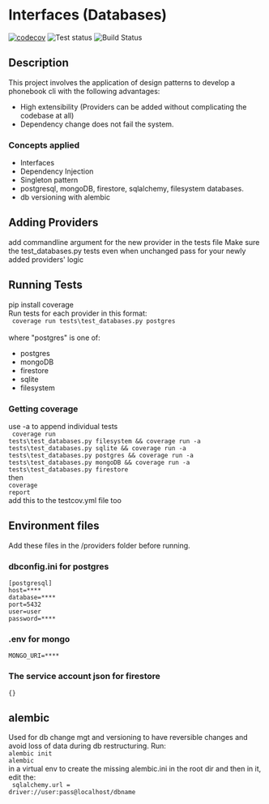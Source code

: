 # Interfaces (Databases)
[![codecov](https://codecov.io/gh/MarkTLite/chat-cli-kafka/branch/main/graph/badge.svg?token=D1GG1EUSJL)](https://codecov.io/gh/MarkTLite/chat-cli-kafka)
![Test status](https://github.com/MarkTLite/interfaces-databases/actions/workflows/testcov.yml/badge.svg)
![Build Status](https://github.com/MarkTLite/landing-page-react/actions/workflows/heroku_deployer.yaml/badge.svg)

## Description
 This project involves the application of design patterns to develop a phonebook cli with the following advantages:
 - High extensibility (Providers can be added without complicating the codebase at all)
 - Dependency change does not fail the system.

### Concepts applied
- Interfaces
- Dependency Injection
- Singleton pattern
- postgresql, mongoDB, firestore, sqlalchemy, filesystem databases.
- db versioning with alembic

## Adding Providers
add commandline argument for the new provider in the tests file
Make sure the test_databases.py tests even when unchanged pass for your newly added providers' logic

## Running Tests
pip install coverage<br>
Run tests for each provider in this format:<br/>
<code>
coverage run tests\test_databases.py postgres
</code>
<br/>
where "postgres" is one of:
- postgres
- mongoDB
- firestore
- sqlite
- filesystem

### Getting coverage
use -a to append individual tests<br/>
<code>
coverage run tests\test_databases.py filesystem && coverage run -a tests\test_databases.py sqlite && coverage run -a tests\test_databases.py postgres && coverage run -a tests\test_databases.py mongoDB && coverage run -a tests\test_databases.py firestore
</code><br/>
then <br/>
<code>coverage report</code><br/>
add this to the testcov.yml file too

## Environment files
Add these files in the /providers folder before running.
### dbconfig.ini for postgres
    [postgresql]
    host=****
    database=****
    port=5432
    user=user
    password=****

### .env for mongo
    MONGO_URI=****

### The service account json for firestore
    {}

## alembic
Used for db change mgt and versioning to have reversible changes and avoid loss of data during db restructuring. Run:<br/>
<code>alembic init alembic</code><br/> in a virtual env to create the missing alembic.ini in the root dir and then in it, edit the:<br/>
<code> sqlalchemy.url = driver://user:pass@localhost/dbname </code><br/>











